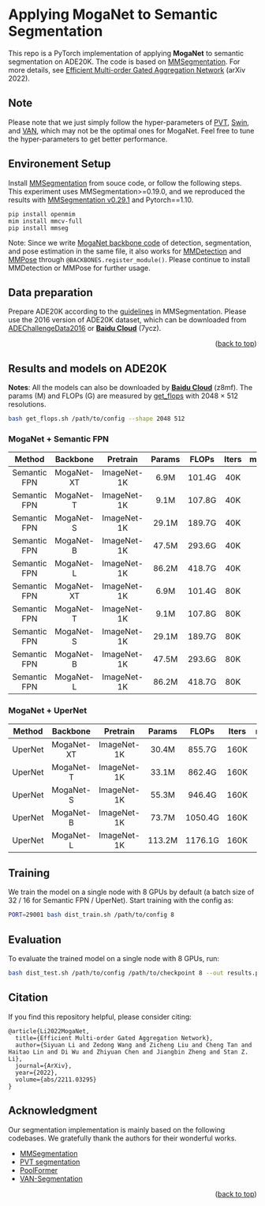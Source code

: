 # Applying MogaNet to Semantic Segmentation

This repo is a PyTorch implementation of applying **MogaNet** to semantic segmentation on ADE20K. The code is based on [MMSegmentation](https://github.com/open-mmlab/mmsegmentation/tree/v0.29.1).
For more details, see [Efficient Multi-order Gated Aggregation Network](https://arxiv.org/abs/2211.03295) (arXiv 2022).

## Note

Please note that we just simply follow the hyper-parameters of [PVT](https://github.com/whai362/PVT/tree/v2/detection), [Swin](https://github.com/microsoft/Swin-Transformer), and [VAN](https://github.com/Visual-Attention-Network/VAN-Segmentation), which may not be the optimal ones for MogaNet. Feel free to tune the hyper-parameters to get better performance.

## Environement Setup

Install [MMSegmentation](https://github.com/open-mmlab/mmsegmentation/) from souce code, or follow the following steps. This experiment uses MMSegmentation>=0.19.0, and we reproduced the results with [MMSegmentation v0.29.1](https://github.com/open-mmlab/mmsegmentation/tree/v0.29.1) and Pytorch==1.10.
```
pip install openmim
mim install mmcv-full
pip install mmseg
```

Note: Since we write [MogaNet backbone code](../models/moganet.py) of detection, segmentation, and pose estimation in the same file, it also works for [MMDetection](https://github.com/open-mmlab/mmdetection/tree/v2.26.0) and [MMPose](https://github.com/open-mmlab/mmpose/tree/v0.29.0) through `@BACKBONES.register_module()`. Please continue to install MMDetection or MMPose for further usage.

## Data preparation

Prepare ADE20K according to the [guidelines](https://github.com/open-mmlab/mmsegmentation/blob/master/docs/dataset_prepare.md#prepare-datasets) in MMSegmentation. Please use the 2016 version of ADE20K dataset, which can be downloaded from [ADEChallengeData2016](data.csail.mit.edu/places/ADEchallenge/ADEChallengeData2016.zip) or [**Baidu Cloud**](https://pan.baidu.com/s/1EIrXVTOxX-cdhYVfqd9Vng?pwd=7ycz) (7ycz).

<p align="right">(<a href="#top">back to top</a>)</p>

## Results and models on ADE20K

**Notes**: All the models can also be downloaded by [**Baidu Cloud**](https://pan.baidu.com/s/1d5MTTC66gegehmfZvCQRUA?pwd=z8mf) (z8mf). The params (M) and FLOPs (G) are measured by [get_flops](get_flops.sh) with 2048 $\times$ 512 resolutions.
```bash
bash get_flops.sh /path/to/config --shape 2048 512
```

### MogaNet + Semantic FPN

| Method | Backbone | Pretrain | Params | FLOPs | Iters | mIoU | mAcc | Config | Download |
|:---:|:---:|:---:|:---:|:---:|:---:|:---:|:---:|:---:|:---:|
| Semantic FPN | MogaNet-XT | ImageNet-1K | 6.9M | 101.4G | 40K |  |  | [config](configs/sem_fpn/moganet/fpn_moganet_xtiny_40k_ade20k.py) | log / model |
| Semantic FPN | MogaNet-T | ImageNet-1K | 9.1M | 107.8G | 40K |  |  | [config](configs/sem_fpn/moganet/fpn_moganet_xtiny_80k_ade20k.py) | log / model |
| Semantic FPN | MogaNet-S | ImageNet-1K | 29.1M | 189.7G | 40K |  |  | [config](configs/sem_fpn/moganet/fpn_moganet_tiny_40k_ade20k.py) | log / model |
| Semantic FPN | MogaNet-B | ImageNet-1K | 47.5M | 293.6G | 40K |  |  | [config](configs/sem_fpn/moganet/fpn_moganet_tiny_80k_ade20k.py) | log / model |
| Semantic FPN | MogaNet-L | ImageNet-1K | 86.2M | 418.7G | 40K |  |  | [config](configs/sem_fpn/moganet/fpn_moganet_small_40k_ade20k.py) | log / model |
| Semantic FPN | MogaNet-XT | ImageNet-1K | 6.9M | 101.4G | 80K |  |  | [config](configs/sem_fpn/moganet/fpn_moganet_small_80k_ade20k.py) | log / model |
| Semantic FPN | MogaNet-T | ImageNet-1K | 9.1M | 107.8G | 80K |  |  | [config](configs/sem_fpn/moganet/fpn_moganet_base_40k_ade20k.py) | log / model |
| Semantic FPN | MogaNet-S | ImageNet-1K | 29.1M | 189.7G | 80K |  |  | [config](configs/sem_fpn/moganet/fpn_moganet_base_80k_ade20k.py) | log / model |
| Semantic FPN | MogaNet-B | ImageNet-1K | 47.5M | 293.6G | 80K |  |  | [config](configs/sem_fpn/moganet/fpn_moganet_large_40k_ade20k.py) | log / model |
| Semantic FPN | MogaNet-L | ImageNet-1K | 86.2M | 418.7G | 80K |  |  | [config](configs/sem_fpn/moganet/fpn_moganet_large_80k_ade20k.py) | log / model |

### MogaNet + UperNet

| Method | Backbone | Pretrain | Params | FLOPs | Iters | mIoU | mAcc | Config | Download |
|:---:|:---:|:---:|:---:|:---:|:---:|:---:|:---:|:---:|:---:|
| UperNet | MogaNet-XT | ImageNet-1K | 30.4M | 855.7G | 160K |  |  | [config](configs/upernet/moganet/upernet_moganet_xtiny_512x512_160k_ade20k.py) | log / model |
| UperNet | MogaNet-T | ImageNet-1K | 33.1M | 862.4G | 160K |  |  | [config](configs/upernet/moganet/upernet_moganet_tiny_512x512_160k_ade20k.py) | log / model |
| UperNet | MogaNet-S | ImageNet-1K | 55.3M | 946.4G | 160K |  |  | [config](configs/upernet/moganet/upernet_moganet_small_512x512_160k_ade20k.py) | log / model |
| UperNet | MogaNet-B | ImageNet-1K | 73.7M | 1050.4G | 160K |  |  | [config](configs/upernet/moganet/upernet_moganet_base_512x512_160k_ade20k.py) | log / model |
| UperNet | MogaNet-L | ImageNet-1K | 113.2M | 1176.1G | 160K |  |  | [config](configs/upernet/moganet/upernet_moganet_large_512x512_160k_ade20k.py) | log / model |

## Training

We train the model on a single node with 8 GPUs by default (a batch size of 32 / 16 for Semantic FPN / UperNet). Start training with the config as:
```bash
PORT=29001 bash dist_train.sh /path/to/config 8
```

## Evaluation

To evaluate the trained model on a single node with 8 GPUs, run:
```bash
bash dist_test.sh /path/to/config /path/to/checkpoint 8 --out results.pkl --eval mIoU
```

## Citation

If you find this repository helpful, please consider citing:
```
@article{Li2022MogaNet,
  title={Efficient Multi-order Gated Aggregation Network},
  author={Siyuan Li and Zedong Wang and Zicheng Liu and Cheng Tan and Haitao Lin and Di Wu and Zhiyuan Chen and Jiangbin Zheng and Stan Z. Li},
  journal={ArXiv},
  year={2022},
  volume={abs/2211.03295}
}
```

## Acknowledgment
Our segmentation implementation is mainly based on the following codebases. We gratefully thank the authors for their wonderful works.

- [MMSegmentation](https://github.com/open-mmlab/mmsegmentation)
- [PVT segmentation](https://github.com/whai362/PVT/tree/v2/segmentation)
- [PoolFormer](https://github.com/sail-sg/poolformer)
- [VAN-Segmentation](https://github.com/Visual-Attention-Network/VAN-Segmentation)

<p align="right">(<a href="#top">back to top</a>)</p>

